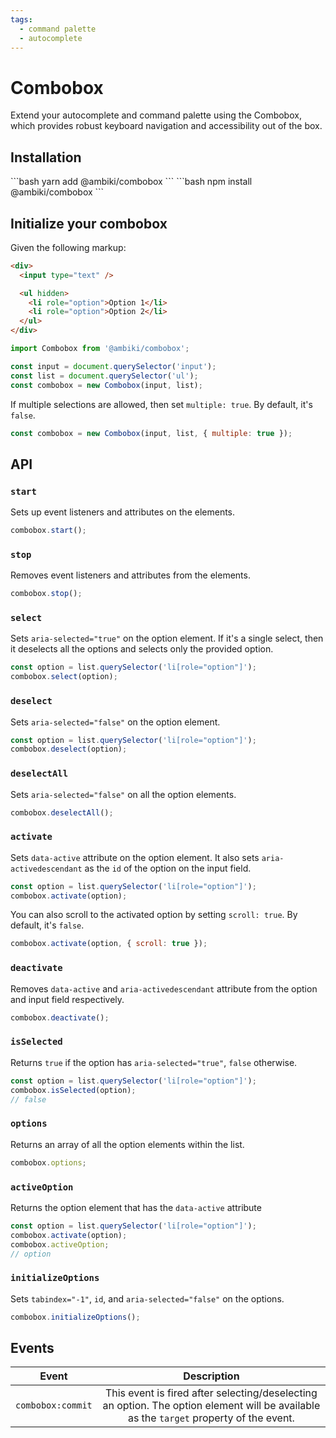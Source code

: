 ```yaml
---
tags:
  - command palette
  - autocomplete
---
```


# Combobox

Extend your autocomplete and command palette using the Combobox, which provides robust keyboard navigation and accessibility out of the box.

## Installation

<code-group>
  <code-block title="YARN">
  ```bash
  yarn add @ambiki/combobox
  ```
  </code-block>

  <code-block title="NPM">
  ```bash
  npm install @ambiki/combobox
  ```
  </code-block>
</code-group>

## Initialize your combobox

Given the following markup:

```html
<div>
  <input type="text" />

  <ul hidden>
    <li role="option">Option 1</li>
    <li role="option">Option 2</li>
  </ul>
</div>
```

```js
import Combobox from '@ambiki/combobox';

const input = document.querySelector('input');
const list = document.querySelector('ul');
const combobox = new Combobox(input, list);
```

If multiple selections are allowed, then set `multiple: true`. By default, it's `false`.

```js
const combobox = new Combobox(input, list, { multiple: true });
```

## API

### `start`

Sets up event listeners and attributes on the elements.

```js
combobox.start();
```

### `stop`

Removes event listeners and attributes from the elements.

```js
combobox.stop();
```

### `select`

Sets `aria-selected="true"` on the option element. If it's a single select, then it deselects all the options and
selects only the provided option.

```js
const option = list.querySelector('li[role="option"]');
combobox.select(option);
```

### `deselect`

Sets `aria-selected="false"` on the option element.

```js
const option = list.querySelector('li[role="option"]');
combobox.deselect(option);
```

### `deselectAll`

Sets `aria-selected="false"` on all the option elements.

```js
combobox.deselectAll();
```

### `activate`

Sets `data-active` attribute on the option element. It also sets `aria-activedescendant` as the `id` of the option
on the input field.

```js
const option = list.querySelector('li[role="option"]');
combobox.activate(option);
```

You can also scroll to the activated option by setting `scroll: true`. By default, it's `false`.

```js
combobox.activate(option, { scroll: true });
```

### `deactivate`

Removes `data-active` and `aria-activedescendant` attribute from the option and input field respectively.

```js
combobox.deactivate();
```

### `isSelected`

Returns `true` if the option has `aria-selected="true"`, `false` otherwise.

```js
const option = list.querySelector('li[role="option"]');
combobox.isSelected(option);
// false
```

### `options`

Returns an array of all the option elements within the list.

```js
combobox.options;
```

### `activeOption`

Returns the option element that has the `data-active` attribute

```js
const option = list.querySelector('li[role="option"]');
combobox.activate(option);
combobox.activeOption;
// option
```

### `initializeOptions`

Sets `tabindex="-1"`, `id`, and `aria-selected="false"` on the options.

```js
combobox.initializeOptions();
```

## Events

| Event             |                                                              Description                                                               |
| ----------------- | :------------------------------------------------------------------------------------------------------------------------------------: |
| `combobox:commit` | This event is fired after selecting/deselecting an option. The option element will be available as the `target` property of the event. |
